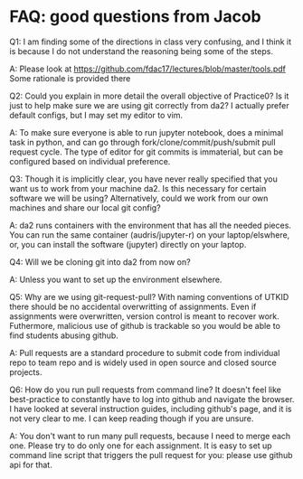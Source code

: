 
# FAQ: good questions from Jacob

Q1: I am finding some of the directions in class very confusing, and I think it is because I do not understand the reasoning being some of the steps.

A: Please look at https://github.com/fdac17/lectures/blob/master/tools.pdf
Some rationale is provided there

Q2: Could you explain in more detail the overall objective of Practice0? Is it just to help make sure we are using git correctly from da2? I actually prefer default configs, but I may set my editor to vim.

A: To make sure everyone is able to run jupyter notebook, does a minimal task in python, and can go through 
fork/clone/commit/push/submit pull request cycle. The type of editor for git commits is immaterial, but can be configured based on individual preference.


Q3: Though it is implicitly clear, you have never really specified that you want us to work from your machine da2. Is this necessary for certain software we will be using? Alternatively, could we work from our own machines and share our local git config?

A: da2 runs containers with the environment that has all the needed pieces. You
can run the same container (audris/jupyter-r) on your laptop/elswhere, or,
you can install the software (jupyter) directly on your laptop.

Q4: Will we be cloning git into da2 from now on?

A: Unless you want to set up the environment elsewhere.

Q5: Why are we using git-request-pull? With naming conventions of UTKID there should be no accidental overwritting of assignments. Even if assignments were overwritten, version control is meant to recover work. Futhermore, malicious use of github is trackable so you would be able to find students abusing github.

A: Pull requests are a standard procedure to submit code from individual repo to team repo and is widely used in open source and closed source projects.

Q6: How do you run pull requests from command line? It doesn't feel like best-practice to constantly have to log into github and navigate the browser. I have looked at several instruction guides, including github's page, and it is not very clear to me. I can keep reading though if you are unsure.

A: You don't want to run many pull requests, because I need to merge each one.
Please try to do only one for each assignment. It is easy to set up command line
script that triggers the pull request for you: please use github api for that.
